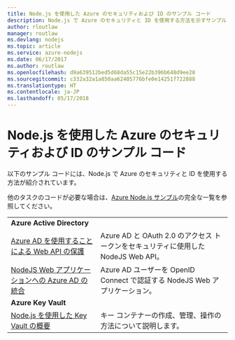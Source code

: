 ```yaml
---
title: Node.js を使用した Azure のセキュリティおよび ID のサンプル コード
description: Node.js で Azure のセキュリティと ID を使用する方法を示すサンプル コード。
author: rloutlaw
manager: routlaw
ms.devlang: nodejs
ms.topic: article
ms.service: azure-nodejs
ms.date: 06/17/2017
ms.author: routlaw
ms.openlocfilehash: d9a639512bed5d68da55c15e22b396b648d9ee28
ms.sourcegitcommit: c332a32a1a850aa62405776bfe0e14251f722888
ms.translationtype: HT
ms.contentlocale: ja-JP
ms.lasthandoff: 05/17/2018
---
```

# <a name="azure-security-and-identity-with-nodejs-code-samples"></a>Node.js を使用した Azure のセキュリティおよび ID のサンプル コード

以下のサンプル コードには、Node.js で Azure のセキュリティと ID を使用する方法が紹介されています。

他のタスクのコードが必要な場合は、[Azure Node.js サンプル](https://azure.microsoft.com/resources/samples/?term=nodejs)の完全な一覧を参照してください。

| | |
|---|---|
| **Azure Active Directory** ||
| [Azure AD を使用することによる Web API の保護](https://azure.microsoft.com/resources/samples/active-directory-node-webapi/) | Azure AD と OAuth 2.0 のアクセス トークンをセキュリティに使用した NodeJS Web API。 |
| [NodeJS Web アプリケーションへの Azure AD の統合](https://azure.microsoft.com/resources/samples/active-directory-node-webapp-openidconnect/) | Azure AD ユーザーを OpenID Connect で認証する NodeJS Web アプリケーション。 |
| **Azure Key Vault** ||
| [Node.js を使用した Key Vault の概要](https://azure.microsoft.com/resources/samples/key-vault-node-getting-started/) | キー コンテナーの作成、管理、操作の方法について説明します。 |
